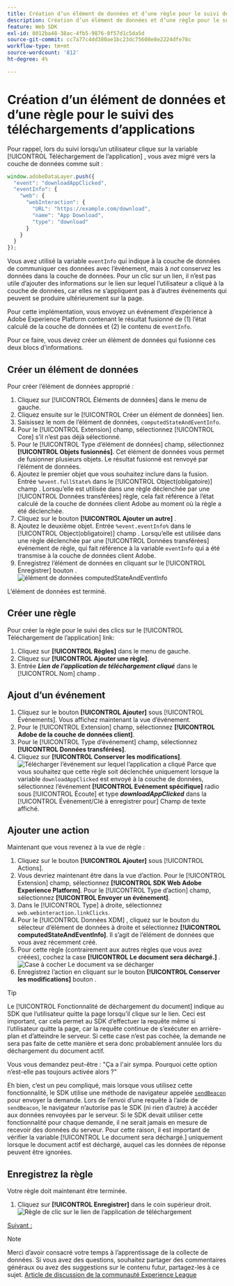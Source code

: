 ```yaml
---
title: Création d’un élément de données et d’une règle pour le suivi des téléchargements d’applications
description: Création d’un élément de données et d’une règle pour le suivi des téléchargements d’applications
feature: Web SDK
exl-id: 8012ba48-38ac-4fb5-9876-8f57d1c5da5d
source-git-commit: cc7a77c4dd380ae1bc23dc75608e8e2224dfe78c
workflow-type: tm+mt
source-wordcount: '812'
ht-degree: 4%

---
```


# Création d’un élément de données et d’une règle pour le suivi des téléchargements d’applications

Pour rappel, lors du suivi lorsqu’un utilisateur clique sur la variable [!UICONTROL Téléchargement de l’application] , vous avez migré vers la couche de données comme suit :

```js
window.adobeDataLayer.push({
  "event": "downloadAppClicked",
  "eventInfo": {
    "web": {
      "webInteraction": {
        "URL": "https://example.com/download",
        "name": "App Download",
        "type": "download"
      }
    }
  }
});
```

Vous avez utilisé la variable `eventInfo` qui indique à la couche de données de communiquer ces données avec l’événement, mais à _not_ conservez les données dans la couche de données. Pour un clic sur un lien, il n’est pas utile d’ajouter des informations sur le lien sur lequel l’utilisateur a cliqué à la couche de données, car elles ne s’appliquent pas à d’autres événements qui peuvent se produire ultérieurement sur la page.

Pour cette implémentation, vous envoyez un événement d’expérience à Adobe Experience Platform contenant le résultat fusionné de (1) l’état calculé de la couche de données et (2) le contenu de `eventInfo`.

Pour ce faire, vous devez créer un élément de données qui fusionne ces deux blocs d’informations.

## Créer un élément de données

Pour créer l’élément de données approprié :

1. Cliquez sur [!UICONTROL Éléments de données] dans le menu de gauche.
1. Cliquez ensuite sur le [!UICONTROL Créer un élément de données] lien.
1. Saisissez le nom de l’élément de données, `computedStateAndEventInfo`.
1. Pour le [!UICONTROL Extension] champ, sélectionnez [!UICONTROL Core] s’il n’est pas déjà sélectionné.
1. Pour le [!UICONTROL Type d’élément de données] champ, sélectionnez **[!UICONTROL Objets fusionnés]**. Cet élément de données vous permet de fusionner plusieurs objets. Le résultat fusionné est renvoyé par l’élément de données.
1. Ajoutez le premier objet que vous souhaitez inclure dans la fusion. Entrée `%event.fullState%` dans le [!UICONTROL Object(obligatoire)] champ . Lorsqu’elle est utilisée dans une règle déclenchée par une [!UICONTROL Données transférées] règle, cela fait référence à l’état calculé de la couche de données client Adobe au moment où la règle a été déclenchée.
1. Cliquez sur le bouton  **[!UICONTROL Ajouter un autre]** .
1. Ajoutez le deuxième objet. Entrée `%event.eventInfo%` dans le [!UICONTROL Object(obligatoire)] champ . Lorsqu’elle est utilisée dans une règle déclenchée par une [!UICONTROL Données transférées] événement de règle, qui fait référence à la variable `eventInfo` qui a été transmise à la couche de données client Adobe.
1. Enregistrez l’élément de données en cliquant sur le [!UICONTROL Enregistrer] bouton .
   ![élément de données computedStateAndEventInfo](../assets/computed-state-and-event-info-data-element.png)

L’élément de données est terminé.

## Créer une règle

Pour créer la règle pour le suivi des clics sur le [!UICONTROL Téléchargement de l’application] link:

1. Cliquez sur **[!UICONTROL Règles]** dans le menu de gauche.
1. Cliquez sur **[!UICONTROL Ajouter une règle]**.
1. Entrée **_Lien de l’application de téléchargement cliqué_** dans le [!UICONTROL Nom] champ .

## Ajout d’un événement

1. Cliquez sur le bouton **[!UICONTROL Ajouter]** sous [!UICONTROL Événements]. Vous affichez maintenant la vue d’événement.
1. Pour le [!UICONTROL Extension] champ, sélectionnez **[!UICONTROL Adobe de la couche de données client]**.
1. Pour le [!UICONTROL Type d’événement] champ, sélectionnez **[!UICONTROL Données transférées]**.
1. Cliquez sur **[!UICONTROL Conserver les modifications]**.
   ![Télécharger l’événement sur lequel l’application a cliqué](../assets/download-app-clicked-event.png)
Parce que vous souhaitez que cette règle soit déclenchée uniquement lorsque la variable `downloadAppClicked` est envoyé à la couche de données, sélectionnez l’événement **[!UICONTROL Evénement spécifique]** radio sous [!UICONTROL Écoute] et type **_downloadAppClicked_** dans la [!UICONTROL Événement/Clé à enregistrer pour]  Champ de texte affiché.

## Ajouter une action

Maintenant que vous revenez à la vue de règle :

1. Cliquez sur le bouton **[!UICONTROL Ajouter]** sous [!UICONTROL Actions].
1. Vous devriez maintenant être dans la vue d’action. Pour le [!UICONTROL Extension] champ, sélectionnez **[!UICONTROL SDK Web Adobe Experience Platform]**. Pour le [!UICONTROL Type d’action] champ, sélectionnez **[!UICONTROL Envoyer un événement]**.
1. Dans le [!UICONTROL Type] à droite, sélectionnez `web.webinteraction.linkClicks`.
1. Pour le [!UICONTROL Données XDM] , cliquez sur le bouton du sélecteur d’élément de données à droite et sélectionnez **[!UICONTROL computedStateAndEventInfo]**. Il s’agit de l’élément de données que vous avez récemment créé.
1. Pour cette règle (contrairement aux autres règles que vous avez créées), cochez la case **[!UICONTROL Le document sera déchargé.]** .
   ![Case à cocher Le document va se décharger](../assets/document-will-unload.png)
1. Enregistrez l’action en cliquant sur le bouton **[!UICONTROL Conserver les modifications]** bouton .

>[!TIP]
>
>Le [!UICONTROL Fonctionnalité de déchargement du document] indique au SDK que l’utilisateur quitte la page lorsqu’il clique sur le lien. Ceci est important, car cela permet au SDK d’effectuer la requête même si l’utilisateur quitte la page, car la requête continue de s’exécuter en arrière-plan et d’atteindre le serveur. Si cette case n’est pas cochée, la demande ne sera pas faite de cette manière et sera donc probablement annulée lors du déchargement du document actif.
>
>Vous vous demandez peut-être : &quot;Ça a l&#39;air sympa. Pourquoi cette option n’est-elle pas toujours activée alors ?&quot;
>
>Eh bien, c’est un peu compliqué, mais lorsque vous utilisez cette fonctionnalité, le SDK utilise une méthode de navigateur appelée [`sendBeacon`](https://developer.mozilla.org/en-US/docs/Web/API/Navigator/sendBeacon) pour envoyer la demande. Lors de l’envoi d’une requête à l’aide de `sendBeacon`, le navigateur n’autorise pas le SDK (ni rien d’autre) à accéder aux données renvoyées par le serveur. Si le SDK devait utiliser cette fonctionnalité pour chaque demande, il ne serait jamais en mesure de recevoir des données du serveur. Pour cette raison, il est important de vérifier la variable [!UICONTROL Le document sera déchargé.] uniquement lorsque le document actif est déchargé, auquel cas les données de réponse peuvent être ignorées.

## Enregistrez la règle

Votre règle doit maintenant être terminée.

1. Cliquez sur **[!UICONTROL Enregistrer]** dans le coin supérieur droit.
   ![Règle de clic sur le lien de l’application de téléchargement](../assets/download-app-link-clicked-rule.png)

[Suivant : ](publish-the-library.md)

>[!NOTE]
>
>Merci d’avoir consacré votre temps à l’apprentissage de la collecte de données. Si vous avez des questions, souhaitez partager des commentaires généraux ou avez des suggestions sur le contenu futur, partagez-les à ce sujet. [Article de discussion de la communauté Experience League](https://experienceleaguecommunities.adobe.com/t5/adobe-experience-platform-launch/tutorial-discussion-use-adobe-experience-platform-data/m-p/543877)
